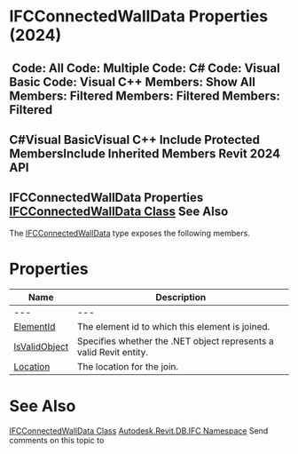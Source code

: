 # IFCConnectedWallData Properties (2024)

﻿
 Code: All Code: Multiple Code: C# Code: Visual Basic Code: Visual C++  Members: Show All Members: Filtered Members: Filtered Members: Filtered   
---  
C#Visual BasicVisual C++
Include Protected MembersInclude Inherited Members
Revit 2024 API  
---  
IFCConnectedWallData Properties  
[IFCConnectedWallData Class](a76bcc95-1db6-3b5c-3ac4-583af15517b9.md "IFCConnectedWallData Class") See Also  
---  
The [IFCConnectedWallData](a76bcc95-1db6-3b5c-3ac4-583af15517b9.md "IFCConnectedWallData Class") type exposes the following members.
# Properties
| Name | Description |
| --- | --- |
| --- | --- | --- |
| [ElementId](d935a90c-e2c0-cd2b-8e55-1044676bb570.md "ElementId Property") | The element id to which this element is joined. |
| [IsValidObject](2a9e91ca-e13e-0068-13b3-5514e14bc1e1.md "IsValidObject Property") | Specifies whether the .NET object represents a valid Revit entity. |
| [Location](4d6beedd-0637-9f02-61cd-fa71b7656e35.md "Location Property") | The location for the join. |

# See Also
[IFCConnectedWallData Class](a76bcc95-1db6-3b5c-3ac4-583af15517b9.md "IFCConnectedWallData Class")
[Autodesk.Revit.DB.IFC Namespace](b823fafb-1ba1-896b-4097-142c2817ce74.md "Autodesk.Revit.DB.IFC Namespace")
Send comments on this topic to 
